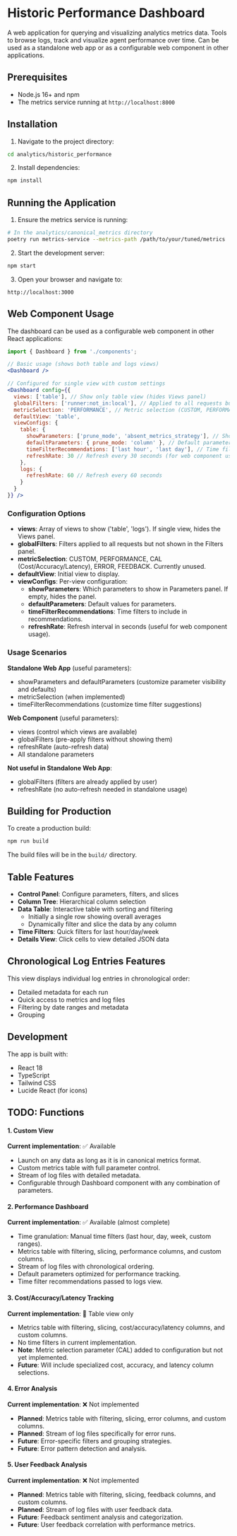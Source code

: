 # Historic Performance Dashboard

A web application for querying and visualizing analytics metrics data. Tools to browse logs, track and visualize agent performance over time. Can be used as a standalone web app or as a configurable web component in other applications.

## Prerequisites

- Node.js 16+ and npm
- The metrics service running at `http://localhost:8000`

## Installation

1. Navigate to the project directory:
```bash
cd analytics/historic_performance
```

2. Install dependencies:
```bash
npm install
```

## Running the Application

1. Ensure the metrics service is running:
```bash
# In the analytics/canonical_metrics directory
poetry run metrics-service --metrics-path /path/to/your/tuned/metrics
```

2. Start the development server:
```bash
npm start
```

3. Open your browser and navigate to:
```
http://localhost:3000
```

## Web Component Usage

The dashboard can be used as a configurable web component in other React applications:

```jsx
import { Dashboard } from './components';

// Basic usage (shows both table and logs views)
<Dashboard />

// Configured for single view with custom settings
<Dashboard config={{
  views: ['table'], // Show only table view (hides Views panel)
  globalFilters: ['runner:not_in:local'], // Applied to all requests but not shown in UI
  metricSelection: 'PERFORMANCE', // Metric selection (CUSTOM, PERFORMANCE, CAL, ERROR, FEEDBACK)
  defaultView: 'table',
  viewConfigs: {
    table: {
      showParameters: ['prune_mode', 'absent_metrics_strategy'], // Show specific parameters
      defaultParameters: { prune_mode: 'column' }, // Default parameter values
      timeFilterRecommendations: ['last hour', 'last day'], // Time filter recommendations
      refreshRate: 30 // Refresh every 30 seconds (for web component usage)
    },
    logs: {
      refreshRate: 60 // Refresh every 60 seconds
    }
  }
}} />
```

### Configuration Options

- **views**: Array of views to show ('table', 'logs'). If single view, hides the Views panel.
- **globalFilters**: Filters applied to all requests but not shown in the Filters panel.
- **metricSelection**: CUSTOM, PERFORMANCE, CAL (Cost/Accuracy/Latency), ERROR, FEEDBACK. Currently unused.
- **defaultView**: Initial view to display.
- **viewConfigs**: Per-view configuration:
  - **showParameters**: Which parameters to show in Parameters panel. If empty, hides the panel.
  - **defaultParameters**: Default values for parameters.
  - **timeFilterRecommendations**: Time filters to include in recommendations.
  - **refreshRate**: Refresh interval in seconds (useful for web component usage).

### Usage Scenarios

**Standalone Web App** (useful parameters):
- showParameters and defaultParameters (customize parameter visibility and defaults)
- metricSelection (when implemented)
- timeFilterRecommendations (customize time filter suggestions)

**Web Component** (useful parameters):
- views (control which views are available)
- globalFilters (pre-apply filters without showing them)
- refreshRate (auto-refresh data)
- All standalone parameters

**Not useful in Standalone Web App**:
- globalFilters (filters are already applied by user)
- refreshRate (no auto-refresh needed in standalone usage)

## Building for Production

To create a production build:

```bash
npm run build
```

The build files will be in the `build/` directory.

## Table Features

- **Control Panel**: Configure parameters, filters, and slices
- **Column Tree**: Hierarchical column selection
- **Data Table**: Interactive table with sorting and filtering
  - Initially a single row showing overall averages
  - Dynamically filter and slice the data by any column
- **Time Filters**: Quick filters for last hour/day/week
- **Details View**: Click cells to view detailed JSON data

## Chronological Log Entries Features

This view displays individual log entries in chronological order:

- Detailed metadata for each run
- Quick access to metrics and log files
- Filtering by date ranges and metadata
- Grouping

## Development

The app is built with:
- React 18
- TypeScript
- Tailwind CSS
- Lucide React (for icons)

## TODO: Functions

#### 1. Custom View

**Current implementation**: ✅ Available
- Launch on any data as long as it is in canonical metrics format.
- Custom metrics table with full parameter control.
- Stream of log files with detailed metadata.
- Configurable through Dashboard component with any combination of parameters.

#### 2. Performance Dashboard

**Current implementation**: ✅ Available (almost complete)
- Time granulation: Manual time filters (last hour, day, week, custom ranges).
- Metrics table with filtering, slicing, performance columns, and custom columns.
- Stream of log files with chronological ordering.
- Default parameters optimized for performance tracking.
- Time filter recommendations passed to logs view.

#### 3. Cost/Accuracy/Latency Tracking

**Current implementation**: 🔄 Table view only
- Metrics table with filtering, slicing, cost/accuracy/latency columns, and custom columns.
- No time filters in current implementation.
- **Note**: Metric selection parameter (CAL) added to configuration but not yet implemented.
- **Future**: Will include specialized cost, accuracy, and latency column selections.

#### 4. Error Analysis

**Current implementation**: ❌ Not implemented
- **Planned**: Metrics table with filtering, slicing, error columns, and custom columns.
- **Planned**: Stream of log files specifically for error runs.
- **Future**: Error-specific filters and grouping strategies.
- **Future**: Error pattern detection and analysis.

#### 5. User Feedback Analysis

**Current implementation**: ❌ Not implemented
- **Planned**: Metrics table with filtering, slicing, feedback columns, and custom columns.
- **Planned**: Stream of log files with user feedback data.
- **Future**: Feedback sentiment analysis and categorization.
- **Future**: User feedback correlation with performance metrics.
